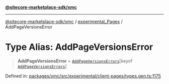 [**@sitecore-marketplace-sdk/xmc**](../../../../README.md)

***

[@sitecore-marketplace-sdk/xmc](../../../../README.md) / [experimental\_Pages](../README.md) / AddPageVersionsError

# Type Alias: AddPageVersionsError

> **AddPageVersionsError** = [`AddPageVersionsErrors`](AddPageVersionsErrors.md)\[keyof [`AddPageVersionsErrors`](AddPageVersionsErrors.md)\]

Defined in: [packages/xmc/src/experimental/client-pages/types.gen.ts:1175](https://github.com/Sitecore/marketplace-sdk/blob/main/packages/xmc/src/experimental/client-pages/types.gen.ts#L1175)

